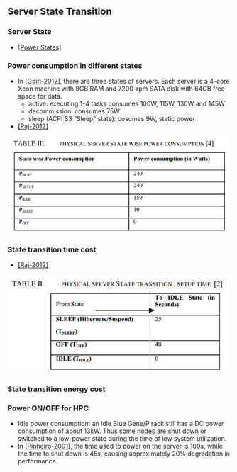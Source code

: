 ## Server State Transition

### Server State
- [[Power States]](http://en.wikipedia.org/wiki/Sleep_mode)

### Power consumption in different states
- In [[Goiri-2012]](../../papers/GoiriL12_GreenHadoop.md), there are three states of servers. Each server is a 4-core Xeon machine with 8GB RAM and 7200-rpm SATA disk with 64GB free space for data. 
	- active: executing 1-4 tasks consumes 100W, 115W, 130W and 145W
	- decommission: consumes 75W
	- sleep (ACPI S3 “Sleep” state): cosumes 9W, static power
- [[Raj-2012]](http://ieeexplore.ieee.org/stamp/stamp.jsp?tp=&arnumber=6151371)

<img src="../figs/powerStates.PNG" width="500px" />

### State transition time cost
- [[Raj-2012]](http://ieeexplore.ieee.org/stamp/stamp.jsp?tp=&arnumber=6151371)

<img src="../figs/transitionTime.PNG" width="500px" />

### State transition energy cost


### Power ON/OFF for HPC
- Idle power consumption: an idle Blue Gene/P rack still has a DC power consumption of about 13kW. Thus some nodes are shut down or switched to a low-power state during the time of low system utilization. 
- In [[Pinheiro-2001]](http://citeseerx.ist.psu.edu/viewdoc/summary?doi=10.1.1.16.2690), the time used to power on the server is 100s, while the time to shut down is 45s, causing approximately 20% degradation in performance. 
